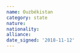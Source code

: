 ```yaml
---
name: Ouzbékistan
category: state
nature: 
nationality: 
alliance: 
date_signed: '2018-11-12'
---
```

    